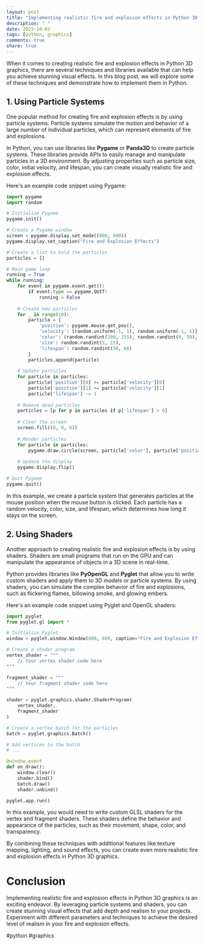 ```yaml
---
layout: post
title: "Implementing realistic fire and explosion effects in Python 3D graphics"
description: " "
date: 2023-10-03
tags: [python, graphics]
comments: true
share: true
---
```


When it comes to creating realistic fire and explosion effects in Python 3D graphics, there are several techniques and libraries available that can help you achieve stunning visual effects. In this blog post, we will explore some of these techniques and demonstrate how to implement them in Python.

## 1. Using Particle Systems

One popular method for creating fire and explosion effects is by using particle systems. Particle systems simulate the motion and behavior of a large number of individual particles, which can represent elements of fire and explosions.

In Python, you can use libraries like **Pygame** or **Panda3D** to create particle systems. These libraries provide APIs to easily manage and manipulate particles in a 3D environment. By adjusting properties such as particle size, color, initial velocity, and lifespan, you can create visually realistic fire and explosion effects.

Here's an example code snippet using Pygame:

```python
import pygame
import random

# Initialize Pygame
pygame.init()

# Create a Pygame window
screen = pygame.display.set_mode((800, 600))
pygame.display.set_caption("Fire and Explosion Effects")

# Create a list to hold the particles
particles = []

# Main game loop
running = True
while running:
    for event in pygame.event.get():
        if event.type == pygame.QUIT:
            running = False
    
    # Create new particles
    for _ in range(10):
        particle = {
            'position': pygame.mouse.get_pos(),
            'velocity': [random.uniform(-1, 1), random.uniform(-1, 1)],
            'color': (random.randint(200, 255), random.randint(0, 50), 0),
            'size': random.randint(5, 15),
            'lifespan': random.randint(30, 60)
        }
        particles.append(particle)
    
    # Update particles
    for particle in particles:
        particle['position'][0] += particle['velocity'][0]
        particle['position'][1] += particle['velocity'][1]
        particle['lifespan'] -= 1
    
    # Remove dead particles
    particles = [p for p in particles if p['lifespan'] > 0]
    
    # Clear the screen
    screen.fill((0, 0, 0))
    
    # Render particles
    for particle in particles:
        pygame.draw.circle(screen, particle['color'], particle['position'], particle['size'])
    
    # Update the display
    pygame.display.flip()

# Quit Pygame
pygame.quit()
```

In this example, we create a particle system that generates particles at the mouse position when the mouse button is clicked. Each particle has a random velocity, color, size, and lifespan, which determines how long it stays on the screen.

## 2. Using Shaders

Another approach to creating realistic fire and explosion effects is by using shaders. Shaders are small programs that run on the GPU and can manipulate the appearance of objects in a 3D scene in real-time.

Python provides libraries like **PyOpenGL** and **Pyglet** that allow you to write custom shaders and apply them to 3D models or particle systems. By using shaders, you can simulate the complex behavior of fire and explosions, such as flickering flames, billowing smoke, and glowing embers.

Here's an example code snippet using Pyglet and OpenGL shaders:

```python
import pyglet
from pyglet.gl import *

# Initialize Pyglet
window = pyglet.window.Window(800, 600, caption="Fire and Explosion Effects")

# Create a shader program
vertex_shader = """
    // Your vertex shader code here
"""

fragment_shader = """
    // Your fragment shader code here
"""

shader = pyglet.graphics.shader.ShaderProgram(
    vertex_shader,
    fragment_shader
)

# Create a vertex batch for the particles
batch = pyglet.graphics.Batch()

# Add vertices to the batch
# ...

@window.event
def on_draw():
    window.clear()
    shader.bind()
    batch.draw()
    shader.unbind()

pyglet.app.run()
```

In this example, you would need to write custom GLSL shaders for the vertex and fragment shaders. These shaders define the behavior and appearance of the particles, such as their movement, shape, color, and transparency.

By combining these techniques with additional features like texture mapping, lighting, and sound effects, you can create even more realistic fire and explosion effects in Python 3D graphics.

# Conclusion

Implementing realistic fire and explosion effects in Python 3D graphics is an exciting endeavor. By leveraging particle systems and shaders, you can create stunning visual effects that add depth and realism to your projects. Experiment with different parameters and techniques to achieve the desired level of realism in your fire and explosion effects.

#python #graphics